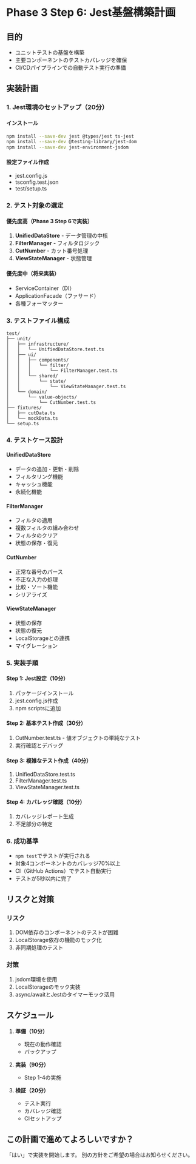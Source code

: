 # Phase 3 Step 6: Jest基盤構築計画

## 目的
- ユニットテストの基盤を構築
- 主要コンポーネントのテストカバレッジを確保
- CI/CDパイプラインでの自動テスト実行の準備

## 実装計画

### 1. Jest環境のセットアップ（20分）

#### インストール
```bash
npm install --save-dev jest @types/jest ts-jest
npm install --save-dev @testing-library/jest-dom
npm install --save-dev jest-environment-jsdom
```

#### 設定ファイル作成
- jest.config.js
- tsconfig.test.json
- test/setup.ts

### 2. テスト対象の選定

#### 優先度高（Phase 3 Step 6で実装）
1. **UnifiedDataStore** - データ管理の中核
2. **FilterManager** - フィルタロジック
3. **CutNumber** - カット番号処理
4. **ViewStateManager** - 状態管理

#### 優先度中（将来実装）
- ServiceContainer（DI）
- ApplicationFacade（ファサード）
- 各種フォーマッター

### 3. テストファイル構成

```
test/
├── unit/
│   ├── infrastructure/
│   │   └── UnifiedDataStore.test.ts
│   ├── ui/
│   │   ├── components/
│   │   │   └── filter/
│   │   │       └── FilterManager.test.ts
│   │   └── shared/
│   │       └── state/
│   │           └── ViewStateManager.test.ts
│   └── domain/
│       └── value-objects/
│           └── CutNumber.test.ts
├── fixtures/
│   ├── cutData.ts
│   └── mockData.ts
└── setup.ts
```

### 4. テストケース設計

#### UnifiedDataStore
- データの追加・更新・削除
- フィルタリング機能
- キャッシュ機能
- 永続化機能

#### FilterManager
- フィルタの適用
- 複数フィルタの組み合わせ
- フィルタのクリア
- 状態の保存・復元

#### CutNumber
- 正常な番号のパース
- 不正な入力の処理
- 比較・ソート機能
- シリアライズ

#### ViewStateManager
- 状態の保存
- 状態の復元
- LocalStorageとの連携
- マイグレーション

### 5. 実装手順

#### Step 1: Jest設定（10分）
1. パッケージインストール
2. jest.config.js作成
3. npm scriptsに追加

#### Step 2: 基本テスト作成（30分）
1. CutNumber.test.ts - 値オブジェクトの単純なテスト
2. 実行確認とデバッグ

#### Step 3: 複雑なテスト作成（40分）
1. UnifiedDataStore.test.ts
2. FilterManager.test.ts
3. ViewStateManager.test.ts

#### Step 4: カバレッジ確認（10分）
1. カバレッジレポート生成
2. 不足部分の特定

### 6. 成功基準

- `npm test`でテストが実行される
- 対象4コンポーネントのカバレッジ70%以上
- CI（GitHub Actions）でテスト自動実行
- テストが5秒以内に完了

## リスクと対策

### リスク
1. DOM依存のコンポーネントのテストが困難
2. LocalStorage依存の機能のモック化
3. 非同期処理のテスト

### 対策
1. jsdom環境を使用
2. LocalStorageのモック実装
3. async/awaitとJestのタイマーモック活用

## スケジュール

1. **準備（10分）**
   - 現在の動作確認
   - バックアップ

2. **実装（90分）**
   - Step 1-4の実施

3. **検証（20分）**
   - テスト実行
   - カバレッジ確認
   - CIセットアップ

## この計画で進めてよろしいですか？

「はい」で実装を開始します。
別の方針をご希望の場合はお知らせください。